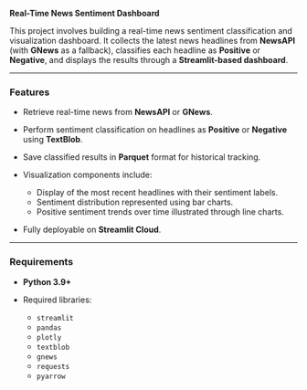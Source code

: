 **Real-Time News Sentiment Dashboard**

This project involves building a real-time news sentiment classification and visualization dashboard. It collects the latest news headlines from **NewsAPI** (with **GNews** as a fallback), classifies each headline as **Positive** or **Negative**, and displays the results through a **Streamlit-based dashboard**.

---

### Features

* Retrieve real-time news from **NewsAPI** or **GNews**.
* Perform sentiment classification on headlines as **Positive** or **Negative** using **TextBlob**.
* Save classified results in **Parquet** format for historical tracking.
* Visualization components include:

  * Display of the most recent headlines with their sentiment labels.
  * Sentiment distribution represented using bar charts.
  * Positive sentiment trends over time illustrated through line charts.
* Fully deployable on **Streamlit Cloud**.

---

### Requirements

* **Python 3.9+**
* Required libraries:

  * `streamlit`
  * `pandas`
  * `plotly`
  * `textblob`
  * `gnews`
  * `requests`
  * `pyarrow`
